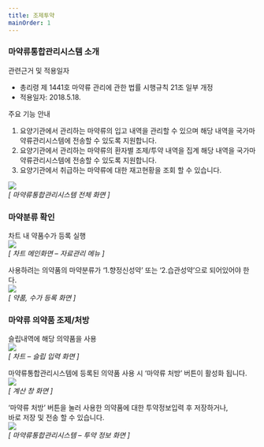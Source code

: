 ```yaml
---
title: 조제투약
mainOrder: 1
---
```

### 마약류통합관리시스템 소개  

관련근거 및 적용일자  
* 총리령 제 1441호 마약류 관리에 관한 법률 시행규칙 21조 일부 개정
* 적용일자: 2018.5.18. 

주요 기능 안내
1.  요양기관에서 관리하는 마약류의 입고 내역을 관리할 수 있으며 해당 내역을 국가마약류관리시스템에 전송할 수 있도록 지원합니다.  
2.  요양기관에서 관리하는 마약류의 환자별 조제/투약 내역을 집계 해당 내역을 국가마약류관리시스템에 전송할 수 있도록 지원합니다.  
3.  요양기관에서 취급하는 마약류에 대한 재고현황을 조회 할 수 있습니다.  

[![]({{site.url}}/images/docs/doc_1/post_3-1.png)]({{site.url}}/images/docs/doc_1/post_3-1.png)    
*[ 마약류통합관리시스템 전체 화면 ]*  

### 마약분류 확인  

차트 내 약품수가 등록 실행  
[![]({{site.url}}/images/docs/doc_1/post_2-1.png)]({{site.url}}/images/docs/doc_1/post_2-1.png)  
*[ 차트 메인화면 – 자료관리 메뉴 ]*  

사용하려는 의약품의 마약분류가 ‘1.향정신성약’ 또는 ‘2.습관성약’으로 되어있어야 한다.  
[![]({{site.url}}/images/docs/doc_1/post_2-2.png)]({{site.url}}/images/docs/doc_1/post_2-2.png)  
*[ 약품, 수가 등록 화면 ]*  

### 마약류 의약품 조제/처방

슬립내역에 해당 의약품을 사용  
[![]({{site.url}}/images/docs/doc_1/post_2-3.png)]({{site.url}}/images/docs/doc_1/post_2-3.png)    
*[ 차트 – 슬립 입력 화면 ]*  

마약류통합관리시스템에 등록된 의약품 사용 시 ‘마약류 처방’ 버튼이 활성화 됩니다.  
[![]({{site.url}}/images/docs/doc_1/post_2-4.png)]({{site.url}}/images/docs/doc_1/post_2-4.png)  
*[ 계산 창 화면 ]*  

‘마약류 처방’ 버튼을 눌러 사용한 의약품에 대한 투약정보입력 후 저장하거나,  
바로 저장 및 전송 할 수 있습니다.  
[![]({{site.url}}/images/docs/doc_1/post_2-5.png)]({{site.url}}/images/docs/doc_1/post_2-5.png)  
*[ 마약류통합관리시스템 – 투약 정보 화면 ]*  


